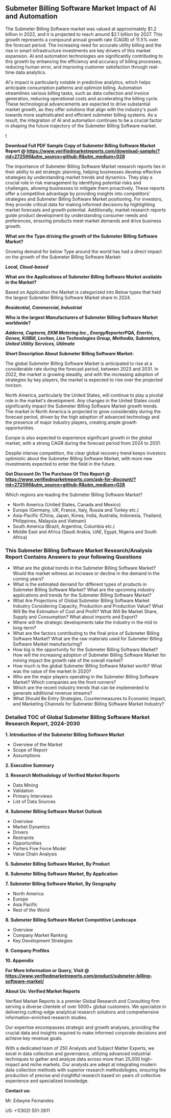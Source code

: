 <h2>Submeter Billing Software Market Impact of AI and Automation</h2><p>The Submeter Billing Software market was valued at approximately $1.2 billion in 2022, and it is projected to reach around $2.1 billion by 2027. This growth represents a compound annual growth rate (CAGR) of 11.5% over the forecast period. The increasing need for accurate utility billing and the rise in smart infrastructure investments are key drivers of this market expansion. AI and automation technologies are significantly contributing to this growth by enhancing the efficiency and accuracy of billing processes, reducing human error, and improving customer satisfaction through real-time data analytics.</p><p>AI's impact is particularly notable in predictive analytics, which helps anticipate consumption patterns and optimize billing. Automation streamlines various billing tasks, such as data collection and invoice generation, reducing operational costs and accelerating the billing cycle. These technological advancements are expected to drive substantial market growth, as they offer solutions that align with the industry's push towards more sophisticated and efficient submeter billing systems. As a result, the integration of AI and automation continues to be a crucial factor in shaping the future trajectory of the Submeter Billing Software market.</p>t</p><p id="" class=""><strong>Download Full PDF Sample Copy of Submeter Billing Software Market Report @ <a href="https://www.verifiedmarketreports.com/download-sample/?rid=272596&utm_source=github-R&utm_medium=028" target="_blank">https://www.verifiedmarketreports.com/download-sample/?rid=272596&utm_source=github-R&utm_medium=028</a></strong></p><p>The importance of&nbsp;Submeter Billing Software Market research reports lies in their ability to aid strategic planning, helping businesses develop effective strategies by understanding market trends and dynamics. They play a crucial role in risk management by identifying potential risks and challenges, allowing businesses to mitigate them proactively. These reports offer a competitive advantage by providing insights into competitors' strategies and Submeter Billing Software Market positioning. For investors, they provide critical data for making informed decisions by highlighting market forecasts and growth potential. Additionally, market research reports guide product development by understanding consumer needs and preferences, ensuring products meet market demands and drive business growth.</p><p><strong>What are the&nbsp;Type driving the growth of the Submeter Billing Software Market?</strong></p><p id="" class="">Growing demand for below Type around the world has had a direct impact on the growth of the Submeter Billing Software Market:</p><em><strong>Local, Cloud-based</strong></em></p><strong>What are the&nbsp;Applications&nbsp;of Submeter Billing Software Market available in the Market?</strong></p><p id="" class="">Based on Application the Market is categorized into Below types that held the largest Submeter Billing Software Market share In 2024.</p><em><strong>Residential, Commercial, Industrial</strong></em></p><strong>Who is the largest Manufacturers of Submeter Billing Software Market worldwide?</strong></p><p><em><strong>Adderra, Capterra, EKM Metering Inc., EnergyReporterPQA, Enertiv, Genea, KillBill, Leviton, Liss Technologies Group, Methodia, Submeters, United Utility Services, Utilmate</strong></em></p><p id="" class=""><strong>Short Description About Submeter Billing Software Market:</strong></p><p>The global Submeter Billing Software Market is anticipated to rise at a considerable rate during the forecast period, between 2023 and 2031. In 2022, the market is growing steadily, and with the increasing adoption of strategies by key players, the market is expected to rise over the projected horizon.</p><p>North America, particularly the United States, will continue to play a pivotal role in the market's development. Any changes in the United States could significantly impact the Submeter Billing Software Market growth trends. The market in North America is projected to grow considerably during the forecast period, driven by the high adoption of advanced technology and the presence of major industry players, creating ample growth opportunities.</p><p>Europe is also expected to experience significant growth in the global market, with a strong CAGR during the forecast period from 2024 to 2031.</p><p>Despite intense competition, the clear global recovery trend keeps investors optimistic about the Submeter Billing Software Market, with more new investments expected to enter the field in the future.</p><p id="" class=""><strong>Get Discount On The Purchase Of This Report @ <a href="https://www.verifiedmarketreports.com/ask-for-discount/?rid=272596&utm_source=github-R&utm_medium=028" target="_blank">https://www.verifiedmarketreports.com/ask-for-discount/?rid=272596&utm_source=github-R&utm_medium=028</a></strong></p>Which regions are leading the Submeter Billing Software Market?</p><ul><li>North America (United States, Canada and Mexico)</li><li>Europe (Germany, UK, France, Italy, Russia and Turkey etc.)</li><li>Asia-Pacific (China, Japan, Korea, India, Australia, Indonesia, Thailand, Philippines, Malaysia and Vietnam)</li><li>South America (Brazil, Argentina, Columbia etc.)</li><li>Middle East and Africa (Saudi Arabia, UAE, Egypt, Nigeria and South Africa)</li></ul><h3 id="" class="">This Submeter Billing Software Market Research/Analysis Report Contains Answers to your following Questions</h3><ul><li>What are the global trends in the Submeter Billing Software Market? Would the market witness an increase or decline in the demand in the coming years?</li><li>What is the estimated demand for different types of products in Submeter Billing Software Market? What are the upcoming industry applications and trends for the Submeter Billing Software Market?</li><li>What Are Projections of Global Submeter Billing Software Market Industry Considering Capacity, Production and Production Value? What Will Be the Estimation of Cost and Profit? What Will Be Market Share, Supply and Consumption? What about imports and Export?</li><li>Where will the strategic developments take the industry in the mid to long-term?</li><li>What are the factors contributing to the final price of Submeter Billing Software Market? What are the raw materials used for Submeter Billing Software Market manufacturing?</li><li>How big is the opportunity for the Submeter Billing Software Market? How will the increasing adoption of Submeter Billing Software Market for mining impact the growth rate of the overall market?</li><li>How much is the global Submeter Billing Software Market worth? What was the value of the market In 2020?</li><li>Who are the major players operating in the Submeter Billing Software Market? Which companies are the front runners?</li><li>Which are the recent industry trends that can be implemented to generate additional revenue streams?</li><li>What Should Be Entry Strategies, Countermeasures to Economic Impact, and Marketing Channels for Submeter Billing Software Market Industry?</li></ul><h3 id="" class="">Detailed TOC of Global Submeter Billing Software Market Research Report, 2024-2030</h3><p id="" class=""><strong>1. Introduction of the Submeter Billing Software Market</strong></p><ul><li>Overview of the Market</li><li>Scope of Report</li><li>Assumptions</li></ul><p id="" class=""><strong>2. Executive Summary</strong></p><p id="" class=""><strong>3. Research Methodology of Verified Market Reports</strong></p><ul><li>Data Mining</li><li>Validation</li><li>Primary Interviews</li><li>List of Data Sources</li></ul><p id="" class=""><strong>4. Submeter Billing Software Market Outlook</strong></p><ul><li>Overview</li><li>Market Dynamics</li><li>Drivers</li><li>Restraints</li><li>Opportunities</li><li>Porters Five Force Model</li><li>Value Chain Analysis</li></ul><p id="" class=""><strong>5. Submeter Billing Software Market, By Product</strong></p><p id="" class=""><strong>6. Submeter Billing Software Market, By Application</strong></p><p id="" class=""><strong>7. Submeter Billing Software Market, By Geography</strong></p><ul><li>North America</li><li>Europe</li><li>Asia Pacific</li><li>Rest of the World</li></ul><p id="" class=""><strong>8. Submeter Billing Software Market Competitive Landscape</strong></p><ul><li>Overview</li><li>Company Market Ranking</li><li>Key Development Strategies</li></ul><p id="" class=""><strong>9. Company Profiles</strong></p><p id="" class=""><strong>10. Appendix</strong></p><p id="" class=""><strong>For More Information or Query, Visit @ <a href="https://www.verifiedmarketreports.com/product/submeter-billing-software-market/" target="_blank">https://www.verifiedmarketreports.com/product/submeter-billing-software-market/</a></strong></p><p id="" class=""><strong>About Us: Verified Market Reports</strong></p><p id="" class="">Verified Market Reports is a premier Global Research and Consulting firm serving a diverse clientele of over 5000+ global customers. We specialize in delivering cutting-edge analytical research solutions and comprehensive information-enriched research studies.</p><p id="" class="">Our expertise encompasses strategic and growth analyses, providing the crucial data and insights required to make informed corporate decisions and achieve key revenue goals.</p><p id="" class="">With a dedicated team of 250 Analysts and Subject Matter Experts, we excel in data collection and governance, utilizing advanced industrial techniques to gather and analyze data across more than 25,000 high-impact and niche markets. Our analysts are adept at integrating modern data collection methods with superior research methodologies, ensuring the production of precise and insightful research based on years of collective experience and specialized knowledge.</p><p id="" class=""><strong>Contact us:</strong></p><p id="" class="">Mr. Edwyne Fernandes</p><p id="" class="">US: +1(302) 551-2611</p>